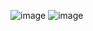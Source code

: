 ![image](https://github.com/rlim-git/angular_charts/assets/136252436/f5358803-9c7e-4504-83da-091a45626db3)
![image](https://github.com/rlim-git/angular_charts/assets/136252436/7a6328d1-7fb0-4b2e-9785-379c7bf8486c)
